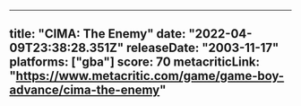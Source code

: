 
---
title: "CIMA: The Enemy"
date: "2022-04-09T23:38:28.351Z"
releaseDate: "2003-11-17"
platforms: ["gba"]
score: 70
metacriticLink: "https://www.metacritic.com/game/game-boy-advance/cima-the-enemy"
---

